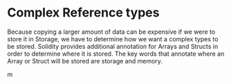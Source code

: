 # Complex Reference types

Because copying a larger amount of data can be expensive if we were to store it in Storage, we have to determine how we want a complex types to be stored. Solidity provides additional annotation for Arrays and Structs in order to determine where it is stored. The key words that annotate where an Array or Struct will be stored are storage and memory.

m

